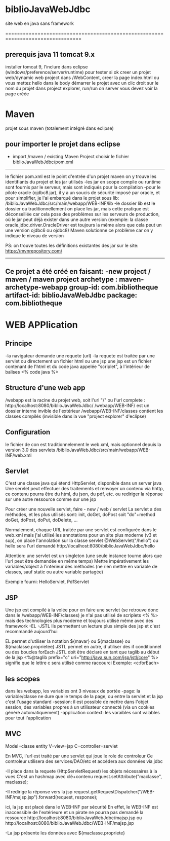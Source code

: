 # biblioJavaWebJdbc
site web en java sans framework

================================================================================

prerequis
java 11
tomcat 9.x
-----------------------------
installer tomcat 9, 
l'inclure dans eclipse (windows/preference/server/runtime)
pour tester si ok
creer un projet web/dynamic web project
dans /WebContent, creer la page index.html ou vous mettez hello dans le body
démarrer le projet avec un clic droit sur le nom du projet dans project explorer, run/run on server
vous devez voir la page créée

Maven
================================================================================
projet sous maven (totalement intégré dans eclipse)

pour importer le projet dans eclipse
-----------------------------
- import /maven / existing Maven Project
choisir le fichier biblioJavaWebJdbc/pom.xml
-----------------------------

le fichier pom.xml est le point d'entrée d'un projet maven
on y trouve les identifiants du projet et les jar utilisés
-les jar en scope compile ou runtime sont fournis par le serveur, mais sont indiqués pour la compilation
-pour le pilote oracle (ojdbc8.jar), il y a un soucis de sécurité imposé par oracle, et pour simplifier, je l'ai embarqué dans le projet sous lib:
/biblioJavaWebJdbc/src/main/webapp/WEB-INF/lib
-le dossier lib est le dossier ou traditionnellement on place les jar,
mais cette pratique est déconseillée car cela pose des problèmes sur les serveurs de production, où le jar peut déjà exister dans une autre version (exemple: la classe oracle.jdbc.driver.OracleDriver est toujours la même alors que cela peut un une version ojdbc6 ou ojdbc8)
Maven solutionne ce problème car on y indique le niveau de version

PS: on trouve toutes les définitions existantes des jar sur le site:
https://mvnrepository.com/ 

-----------------------------
Ce projet a été créé en faisant:
-new project / maven / maven project
archetype : maven-archetype-webapp
group-id: com.bibliotheque
artifact-id: biblioJavaWebJdbc
package: com.bibliotheque
-----------------------------

WEB APPlication
================================================================================
Principe
-----------------------------
-la navigateur demande une requete (url)
-la requete est traitée par une servlet ou directement un fichier html ou une jsp
une jsp est un fichier contenant de l'html et du code java appelée "scriplet", à l'intérieur de balises <% code java %>

Structure d'une web app
-----------------------------
/webapp est la racine du projet web, soit l'url "/" ou l'url complete : http://localhost:8080/biblioJavaWebJdbc/
/webapp/WEB-INF/ est un dossier interne invible de l'extérieur
/webapp/WEB-INF/classes contient les classes compilés (invisible dans la vue "project explorer" d'eclipse) 

Configuration
-----------------------------
le fichier de con est traditionnelement le web.xml, mais optionnel depuis la version 3.0 des servlets
/biblioJavaWebJdbc/src/main/webapp/WEB-INF/web.xml

Servlet
-----------------------------
C'est une classe java qui étend HttpServlet, disponible dans un server java
Une servlet peut effectuer des traitements et renvoyer un contenu via hhttp, ce contenu pourra être du html, du json, du pdf, etc.
ou rediriger la réponse sur une autre ressource comme sur une jsp

Pour créer une nouvelle servlet, faire - new / web / servlet
La servlet a des méthodes, et les plus utilisés sont: init, doGet, doPost
soit "do"+method doGet, doPost, doPut, doDelete, ...

Normalement, chaque URL traitée par une servlet est configurée dans le web.xml
mais j'ai utilisé les annotations pour un site plus moderne (v3 et sup), on place l'annolation sur la classe servlet
@WebServlet("/hello")
ou hello sera l'url demandé http://localhost:8080/biblioJavaWebJdbc/hello

Attention: une servlet est un singleton (une seule instance tourne alors que l'url peut être demandée en même temps)
Mettre impérativement les variables/object à l'intérieur des méthodes
(ne rien mettre en variable de classes, sauf static ou autre variable partagée)

Exemple fourni: HelloServlet, PdfServlet

JSP
-----------------------------
Une jsp est compilé à la volée pour en faire une servlet (se retrouve donc dans le /webapp/WEB-INF/classes)
je n'ai pas utilisé de scriplets <% %> mais des technologies plus moderne et toujours utilisé même avec des framework
-EL
-JSTL
Ils permettent un lecture plus simple des jsp et c'est recommandé aujourd'hui

EL permet d'utiliser la notation ${mavar} ou ${maclasse} ou ${maclasse.proprietee}
JSTL permet en autre, d'utiliser des if conditionnel ou des boucles forEach
JSTL doit être déclaré en tant que taglib au début de la jsp
<%@taglib prefix="c" uri="http://java.sun.com/jsp/jstl/core" %>
signifie que le lettre c sera utilisé comme raccourci
Exemple: <c:forEach>

les scopes
-----------------------------
dans les webapp, les variables ont 3 niveaux de portée
-page: la variable/classe ne dure que le temps de la page, ou entre la servlet et la jsp
c'est l'usage standard
-session: il est possible de mettre dans l'objet session, des variables propres à un utilisateur connecté (via un cookies généré automatiquement)
-application context: les varaibles sont valables pour tout l'application

MVC
-----------------------------
Model=classe entity
V=view=jsp
C=controller=servlet

En MVC, l'url est traité par une servlet qui joue le role de controleur
Ce controleur utilisera des services/DAO/etc et accèdera aux données via jdbc

-Il place dans la requete (HttpServletRequest) les objets nécessaires à la vues 
C'est un hashmap avec clé+contenu
request.setAttribute("maclasse", maclasse);

-Il redirige la réponse vers la jsp
request.getRequestDispatcher("/WEB-INF/majsp.jsp").forward(request, response);	

ici, la jsp est placé dans le WEB-INF par sécurité
En effet, le WEB-INF est inaccessible de l'extérieure et un pirate ne pourra pas demandé la ressource 
http://localhost:8080/biblioJavaWebJdbc/majsp.jsp ou http://localhost:8080/biblioJavaWebJdbc/WEB-INF/majsp.jsp

-La jsp présente les données avec 
${maclasse.propriete}








